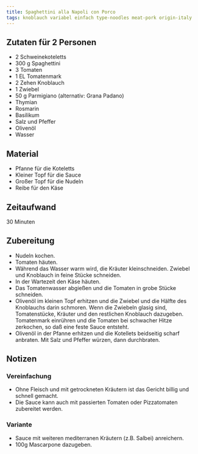 ```yaml
---
title: Spaghettini alla Napoli con Porco
tags: knoblauch variabel einfach type-noodles meat-pork origin-italy
---
```

## Zutaten für 2 Personen
* 2 Schweinekoteletts
* 300 g Spaghettini
* 3 Tomaten
* 1 EL Tomatenmark
* 2 Zehen Knoblauch
* 1 Zwiebel  
* 50 g Parmigiano (alternativ: Grana Padano)  
* Thymian
* Rosmarin
* Basilikum 
* Salz und Pfeffer
* Olivenöl
* Wasser

## Material
* Pfanne für die Koteletts
* Kleiner Topf für die Sauce
* Großer Topf für die Nudeln  
* Reibe für den Käse

## Zeitaufwand
30 Minuten

## Zubereitung
* Nudeln kochen.
* Tomaten häuten.
* Während das Wasser warm wird, die Kräuter kleinschneiden. Zwiebel und Knoblauch in
  feine Stücke schneiden.
* In der Wartezeit den Käse häuten.
* Das Tomatenwasser abgießen und die Tomaten in grobe Stücke schneiden.
* Olivenöl im kleinen Topf erhitzen und die Zwiebel und die Hälfte des Knoblauchs darin schmoren. Wenn die Zwiebeln glasig sind, Tomatenstücke, Kräuter und den restlichen Knoblauch dazugeben. Tomatenmark einrühren und die Tomaten bei schwacher Hitze zerkochen, so daß eine feste Sauce entsteht.
* Olivenöl in der Pfanne erhitzen und die Kotellets beidseitig scharf anbraten. Mit Salz und Pfeffer würzen, dann durchbraten.

## Notizen
### Vereinfachung
* Ohne Fleisch und mit getrockneten Kräutern ist das Gericht billig und schnell gemacht. 
* Die Sauce kann auch mit passierten Tomaten oder Pizzatomaten zubereitet werden.
### Variante
* Sauce mit weiteren mediterranen Kräutern (z.B. Salbei) anreichern.
* 100g Mascarpone dazugeben.
